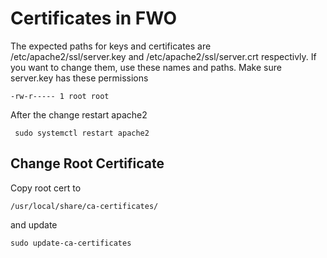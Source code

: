 # Certificates in FWO

The expected paths for keys and certificates are /etc/apache2/ssl/server.key and /etc/apache2/ssl/server.crt respectivly. If you want to change them, use these names and paths. Make sure server.key has these permissions

```
-rw-r----- 1 root root
```

After the change restart apache2

```
 sudo systemctl restart apache2
```

## Change Root Certificate

Copy root cert to

```
/usr/local/share/ca-certificates/
```

and update

```
sudo update-ca-certificates
```
